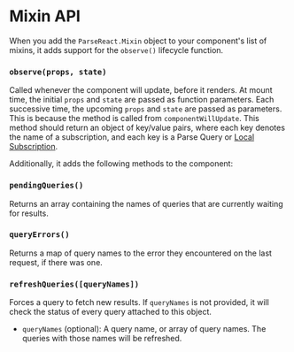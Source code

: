 # Mixin API

When you add the `ParseReact.Mixin` object to your component's list of mixins,
it adds support for the `observe()` lifecycle function.

### `observe(props, state)`
Called whenever the component will update, before it renders.
At mount time, the initial `props` and `state` are passed as function parameters.
Each successive time, the upcoming `props` and `state` are passed as parameters.
This is because the method is called from `componentWillUpdate`.
This method should return an object of key/value pairs, where each key denotes
the name of a subscription, and each key is a Parse Query or
[Local Subscription](/docs/api/LocalSubscriptions.md).

Additionally, it adds the following methods to the component:

### `pendingQueries()`
Returns an array containing the names of queries that are currently waiting for
results.

### `queryErrors()`
Returns a map of query names to the error they encountered on the last request,
if there was one.

### `refreshQueries([queryNames])`
Forces a query to fetch new results. If `queryNames` is not provided, it will
check the status of every query attached to this object.

- `queryNames` (optional): A query name, or array of query names. The queries
with those names will be refreshed.